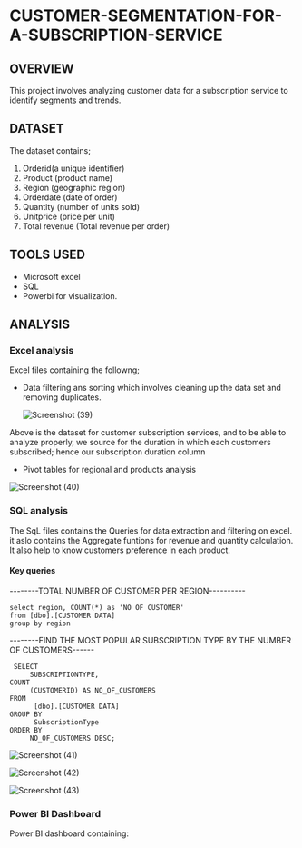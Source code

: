 # CUSTOMER-SEGMENTATION-FOR-A-SUBSCRIPTION-SERVICE

## OVERVIEW
This project involves analyzing customer data for a subscription service to identify segments and trends.

 ## DATASET
The dataset contains;
1. Orderid(a unique identifier)
2. Product (product name)
3. Region (geographic region)
4. Orderdate (date of order)
5. Quantity (number of units sold)
6. Unitprice (price per unit)
7. Total revenue (Total revenue per order)

## TOOLS USED
- Microsoft excel
- SQL
- Powerbi for visualization.

## ANALYSIS

### Excel analysis

Excel files containing the  followng;
- Data filtering ans sorting which involves cleaning up the data set and removing duplicates.

  ![Screenshot (39)](https://github.com/user-attachments/assets/da1915ec-8328-4682-8899-012e5f4da868)

Above is the dataset for customer subscription services, and to be able to analyze properly, we source for the duration in which each customers subscribed; hence our subscription duration column



- Pivot tables for regional and products analysis

![Screenshot (40)](https://github.com/user-attachments/assets/59e341cf-6e77-462f-8beb-56de9a038d31)

  
### SQL analysis

The SqL files contains the Queries for data extraction and filtering on excel. it aslo contains the Aggregate funtions for revenue and quantity calculation.
It also help to know customers preference in each product.

#### Key queries

--------TOTAL NUMBER OF CUSTOMER PER REGION----------


```
select region, COUNT(*) as 'NO OF CUSTOMER'
from [dbo].[CUSTOMER DATA]
group by region
```


 
--------FIND THE MOST POPULAR SUBSCRIPTION TYPE BY THE NUMBER OF CUSTOMERS------

```
 SELECT 
     SUBSCRIPTIONTYPE,
COUNT 
     (CUSTOMERID) AS NO_OF_CUSTOMERS
FROM 
      [dbo].[CUSTOMER DATA]
GROUP BY
      SubscriptionType
ORDER BY 
     NO_OF_CUSTOMERS DESC;
```


![Screenshot (41)](https://github.com/user-attachments/assets/99e2abae-0040-4b64-9b04-0350a9d7f0ad)

![Screenshot (42)](https://github.com/user-attachments/assets/1b9172e5-7d50-49b0-b15c-1c1c0decb67d)

![Screenshot (43)](https://github.com/user-attachments/assets/0f89842b-cbdd-414b-bb23-70bc4a4a40e9)



### Power BI Dashboard

Power BI dashboard containing:
    
